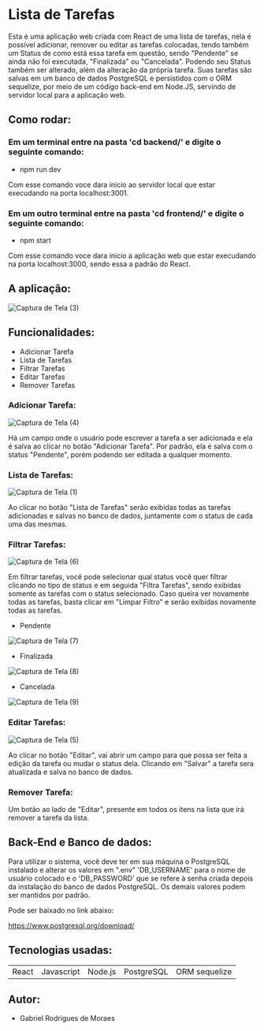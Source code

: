 # Lista de Tarefas

Esta é uma aplicação web criada com React de uma lista de tarefas, nela é possível adicionar, remover ou editar as tarefas colocadas, tendo também um Status de como está essa tarefa em questão, sendo "Pendente" se ainda não foi executada, "Finalizada" ou "Cancelada".
 Podendo seu Status também ser alterado, além da alteração da própria tarefa. Suas tarefas são salvas em um banco de dados PostgreSQL e persistidos com o ORM sequelize, por meio de um código back-end em Node.JS, servindo de servidor local para a aplicação web.


## Como rodar:

### Em um terminal entre na pasta 'cd backend/' e digite o seguinte comando:

* npm run dev

Com esse comando voce dara inicio ao servidor local que estar execudando na porta localhost:3001.

### Em um outro terminal entre na pasta 'cd frontend/' e digite o seguinte comando:

* npm start

Com esse comando voce dara inicio a aplicação web que estar execudando na porta localhost:3000, sendo essa a padrão do React.

## A aplicação:

![Captura de Tela (3)](https://github.com/GabrielMoraeswolf/Lembretes/assets/58598993/27973def-c8b5-441b-b966-7db0dc58556c)

## Funcionalidades:

+ Adicionar Tarefa
+ Lista de Tarefas
+ Filtrar Tarefas
+ Editar Tarefas
+ Remover Tarefas

### Adicionar Tarefa:

![Captura de Tela (4)](https://github.com/GabrielMoraeswolf/Lembretes/assets/58598993/8bc0ee6d-17f2-4cc4-aec0-238c5a983e76)

Há um campo onde o usuário pode escrever a tarefa a ser adicionada e ela é salva ao clicar no botão "Adicionar Tarefa". Por padrão, ela é salva com o status "Pendente", porém podendo ser editada a qualquer momento.

### Lista de Tarefas:

![Captura de Tela (1)](https://github.com/GabrielMoraeswolf/Lembretes/assets/58598993/382cafc0-4359-46b7-8825-1e988aeead42)

Ao clicar no botão "Lista de Tarefas" serão exibidas todas as tarefas adicionadas e salvas no banco de dados, juntamente com o status de cada uma das mesmas.

### Filtrar Tarefas:

![Captura de Tela (6)](https://github.com/GabrielMoraeswolf/Lembretes/assets/58598993/10a57690-f6c5-4ad1-a889-72244b93afeb)

Em filtrar tarefas, você pode selecionar qual status você quer filtrar clicando no tipo de status e em seguida "Filtra Tarefas", sendo exibidas somente as tarefas com o status selecionado.
Caso queira ver novamente todas as tarefas, basta clicar em "Limpar Filtro" e serão exibidas novamente todas as tarefas.

* Pendente

![Captura de Tela (7)](https://github.com/GabrielMoraeswolf/Lembretes/assets/58598993/82d6f08f-06c2-4d31-9d35-b7b3eaee191d)
   
* Finalizada
  
![Captura de Tela (8)](https://github.com/GabrielMoraeswolf/Lembretes/assets/58598993/8000401c-b824-4b7c-b2d9-fa8356a3fdb5)
 
* Cancelada

![Captura de Tela (9)](https://github.com/GabrielMoraeswolf/Lembretes/assets/58598993/b63e68ef-97e0-478c-a294-50a21ffb9e45)

### Editar Tarefas:

![Captura de Tela (5)](https://github.com/GabrielMoraeswolf/Lembretes/assets/58598993/223c62d1-b5d5-4ab6-960c-41e486be5f80)

Ao clicar no botão "Editar", vai abrir um campo para que possa ser feita a edição da tarefa ou mudar o status dela. Clicando em "Salvar" a tarefa sera atualizada e salva no banco de dados.

### Remover Tarefa:

Um botão ao lado de "Editar", presente em todos os itens na lista que irá remover a tarefa da lista.

## Back-End e Banco de dados:

Para utilizar o sistema, você deve ter em sua máquina o PostgreSQL instalado e alterar os valores em ".env" 'DB_USERNAME' para o nome de usuário colocado e o 'DB_PASSWORD' que se refere à senha criada depois da instalação do banco de dados PostgreSQL. Os demais valores podem ser mantidos por padrão.

Pode ser baixado no link abaixo:

https://www.postgresql.org/download/

## Tecnologias usadas:

<table>
  <tr>
    <td>React </td>
    <td>Javascript</td>
    <td>Node.js</td>
    <td>PostgreSQL</td>
    <td>ORM sequelize</td>
  </tr>
</table>


## Autor:
* Gabriel Rodrigues de Moraes
